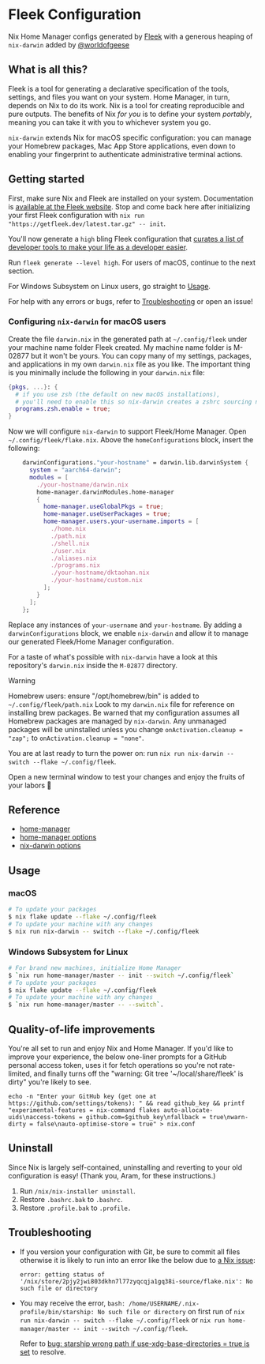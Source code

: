 # Fleek Configuration

Nix Home Manager configs generated by [Fleek](https://github.com/ublue-os/fleek) with a generous heaping of `nix-darwin` added by [@worldofgeese](https://www.github.com/worldofgeese)

## What is all this?

Fleek is a tool for generating a declarative specification of the tools, settings, and files you want on your system. Home Manager, in turn, depends on Nix to do its work. Nix is a tool for creating reproducible and pure outputs. The benefits of Nix *for you* is to define your system *portably*, meaning you can take it with you to whichever system you go.

`nix-darwin` extends Nix for macOS specific configuration: you can manage your Homebrew packages, Mac App Store applications, even down to enabling your fingerprint to authenticate administrative terminal actions.

## Getting started

First, make sure Nix and Fleek are installed on your system. Documentation is [available at the Fleek website](https://getfleek.dev/docs/installation). Stop and come back here after initializing your first Fleek configuration with `nix run "https://getfleek.dev/latest.tar.gz" -- init`.

You'll now generate a `high` bling Fleek configuration that [curates a list of developer tools to make your life as a developer easier](https://getfleek.dev/docs/bling).

Run `fleek generate --level high`. For users of macOS, continue to the next section.

For Windows Subsystem on Linux users, go straight to [Usage](#usage).

For help with any errors or bugs, refer to [Troubleshooting](#troubleshooting) or open an issue!

### Configuring `nix-darwin` for macOS users

Create the file `darwin.nix` in the generated path at `~/.config/fleek` under your machine name folder Fleek created. My machine name folder is M-02877 but it won't be yours. You can copy many of my settings, packages, and applications in my own `darwin.nix` file as you like. The important thing is you minimally include the following in your `darwin.nix` file:

```nix
{pkgs, ...}: {
  # if you use zsh (the default on new macOS installations),
  # you'll need to enable this so nix-darwin creates a zshrc sourcing needed environment changes
  programs.zsh.enable = true;
}
```

Now we will configure `nix-darwin` to support Fleek/Home Manager. Open `~/.config/fleek/flake.nix`. Above the `homeConfigurations` block, insert the following:

```nix
    darwinConfigurations."your-hostname" = darwin.lib.darwinSystem {
      system = "aarch64-darwin";
      modules = [
        ./your-hostname/darwin.nix
        home-manager.darwinModules.home-manager
        {
          home-manager.useGlobalPkgs = true;
          home-manager.useUserPackages = true;
          home-manager.users.your-username.imports = [
            ./home.nix
            ./path.nix
            ./shell.nix
            ./user.nix
            ./aliases.nix
            ./programs.nix
            ./your-hostname/dktaohan.nix
            ./your-hostname/custom.nix
          ];
        }
      ];
    };
```

Replace any instances of `your-username` and `your-hostname`. By adding a `darwinConfigurations` block, we enable `nix-darwin` and allow it to manage our generated Fleek/Home Manager configuration.

For a taste of what's possible with `nix-darwin` have a look at this repository's `darwin.nix` inside the `M-02877` directory.

> [!WARNING]
> Homebrew users: ensure "/opt/homebrew/bin" is added to `~/.config/fleek/path.nix`
> Look to my `darwin.nix` file for reference on installing brew packages. Be warned that my configuration assumes all Homebrew packages are managed by `nix-darwin`. Any unmanaged packages will be uninstalled unless you change `onActivation.cleanup = "zap";` to `onActivation.cleanup = "none"`.

You are at last ready to turn the power on: run `nix run nix-darwin -- switch --flake ~/.config/fleek`.

Open a new terminal window to test your changes and enjoy the fruits of your labors 🍇

## Reference

- [home-manager](https://nix-community.github.io/home-manager/)
- [home-manager options](https://nix-community.github.io/home-manager/options.html)
- [nix-darwin options](https://daiderd.com/nix-darwin/manual/index.html)

## Usage

### macOS

```bash
# To update your packages
$ nix flake update --flake ~/.config/fleek
# To update your machine with any changes
$ nix run nix-darwin -- switch --flake ~/.config/fleek
```

### Windows Subsystem for Linux

```bash
# For brand new machines, initialize Home Manager
$ `nix run home-manager/master -- init --switch ~/.config/fleek` 
# To update your packages
$ nix flake update --flake ~/.config/fleek
# To update your machine with any changes
$ `nix run home-manager/master -- --switch`.
```

## Quality-of-life improvements

You're all set to run and enjoy Nix and Home Manager. If you'd like to improve your experience, the below one-liner prompts for a GitHub personal access token, uses it for fetch operations so you're not rate-limited, and finally turns off the "warning: Git tree '~/local/share/fleek' is dirty" you're likely to see.

```
echo -n "Enter your GitHub key (get one at https://github.com/settings/tokens): " && read github_key && printf "experimental-features = nix-command flakes auto-allocate-uids\naccess-tokens = github.com=$github_key\nfallback = true\nwarn-dirty = false\nauto-optimise-store = true" > nix.conf
```

## Uninstall

Since Nix is largely self-contained, uninstalling and reverting to your old configuration is easy! (Thank you, Aram, for these instructions.)

1. Run `/nix/nix-installer uninstall`.
2. Restore `.bashrc.bak` to `.bashrc`.
3. Restore `.profile.bak` to `.profile.`

## Troubleshooting

- If you version your configuration with Git, be sure to commit all files otherwise it is likely to run into an error like the below due to [a Nix issue](https://discourse.nixos.org/t/nix-flakes-nix-store-source-no-such-file-or-directory/17836/12):

  ```console
  error: getting status of '/nix/store/2pjy2jwi803dkhn7l77zyqcqja1gq38i-source/flake.nix': No such file or directory
  ```

- You may receive the error, `bash: /home/USERNAME/.nix-profile/bin/starship: No such file or directory` on first run of `nix run nix-darwin -- switch --flake ~/.config/fleek` or `nix run home-manager/master -- init --switch ~/.config/fleek`. 

  Refer to [bug: starship wrong path if use-xdg-base-directories = true is set](https://github.com/nix-community/home-manager/issues/4807#issuecomment-1988625268) to resolve.
